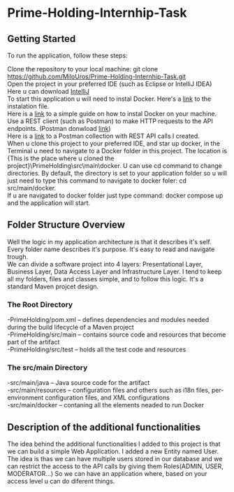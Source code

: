 # Prime-Holding-Internhip-Task


## Getting Started

To run the application, follow these steps:

Clone the repository to your local machine: git clone https://github.com/MiloUros/Prime-Holding-Internhip-Task.git \
Open the project in your preferred IDE (such as Eclipse or IntelliJ IDEA) Here u can download [IntelliJ](https://www.jetbrains.com/idea/download/#section=windows "IntelliJ") \
To start this application u will need to instal Docker. Here's a [link](https://www.docker.com/products/docker-desktop/ "Docker Download") to the instalation file. \
Here is a [link](https://www.youtube.com/watch?v=5nX8U8Fz5S0&ab_channel=Simplilearn "Docker Instalation") to a simple guide on how to instal Docker on your machine. \
Use a REST client (such as Postman) to make HTTP requests to the API endpoints. (Postman donwload [link](https://www.postman.com/downloads/ "Postman Download")) \
Here is a [link](https://www.postman.com/planetary-rocket-271894/workspace/public-workspace/collection/17856139-7c866e58-2902-4a5e-95bb-07f74b5a0877?action=share&creator=17856139 "Postman Collection") to a Postman collection with REST API calls I created. \
When u clone this project to your preferred IDE, and star up docker, in the Terminal u need to navigate to a Docker folder in this project. The location is {This is the place where u cloned the project}\PrimeHolding\src\main\docker. U can use cd command to change directories. By default, the directory is set to your application folder so u will just need to type this command to navigate to docker foler: cd src/main/docker. \
If u are navigated to docker folder just type command: docker compose up and the application will start. 


## Folder Structure Overview

Well the logic in my application architecture is that it describes it's self. Every folder name describes it's purpose. It's easy to read and navigate trough.\
We can divide a software project into 4 layers: Presentational Layer, Business Layer, Data Access Layer and Infrastructure Layer. I tend to keep all my folders, files and classes simple, and to follow this logic.
It's a standard Maven projcet design.

### The Root Directory

-PrimeHolding/pom.xml – defines dependencies and modules needed during the build lifecycle of a Maven project \
-PrimeHolding/src/main – contains source code and resources that become part of the artifact \
-PrimeHolding/src/test – holds all the test code and resources 

### The src/main Directory

-src/main/java – Java source code for the artifact \
-src/main/resources – configuration files and others such as i18n files, per-environment configuration files, and XML configurations \
-src/main/docker – contaning all the elements neaded to run Docker 


## Description of the additional functionalities

The idea behind the additional functionalities I added to this project is that we can build a simple Web Application. I added a new Entity named User. The idea is thas we can have multiple users stored in our database and we can restrict the access to the API calls by giving them Roles(ADMIN, USER, MODERATOR...)
So we can have an application where, based on your access level u can do diferent things. 


